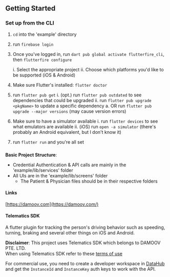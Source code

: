 ## Getting Started

### Set up from the CLI 

1. ```cd``` into the 'example' directory

2. run ```firebase login```
   
3. Once you've logged in, run ```dart pub global activate flutterfire_cli```, then ```flutterfire configure```
   
    i. Select the appropriate project
ii. Choose which platforms you'd like to be supported (iOS & Android)

4. Make sure Flutter's installed: ```flutter doctor``` 

5. run ```flutter pub get```
   i. (opt.) run ```flutter pub outdated``` to see dependencies that could be upgraded
   ii. run ```flutter pub upgrade <pkgName>``` to update a specific dependency
       a. OR run ```flutter pub upgrade --major versions``` (may cause version errors)
   
6. Make sure to have a simulator available
    i. run ```flutter devices``` to see what emulators are available
   ii. (iOS) run ```open -a simulator``` (there's probably an Android equivalent, but I don't know it)

7. run ```flutter run``` and you're all set 

###
__Basic Project Structure__: 
- Credential Authentication & API calls are mainly in the 'example/lib/services' folder
- All UIs are in the 'example/lib/screens' folder
    - The Patient & Physician files should be in their respective folders 

#### Links

[https://damoov.com](https://damoov.com/)

#### Telematics SDK

A flutter plugin for tracking the person's driving behavior such as speeding, turning, braking and several other things on iOS and Android.

__Disclaimer__: This project uses Telematics SDK which belongs to DAMOOV PTE. LTD.  
When using Telematics SDK refer to these [terms of use](https://docs.damoov.com/docs/license)

For commercial use, you need to create a developer workspace in [DataHub](https://app.damoov.com) and get the `InstanceId` and `InstanceKey` auth keys to work with the API.

